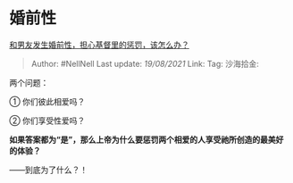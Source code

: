 # 婚前性
[和男友发生婚前性，担心基督里的惩罚，该怎么办？](https://www.zhihu.com/question/34478185/answer/2050636375)

> Author: #NellNell
> Last update: *19/08/2021*
> Link:
> Tag:
> 沙海拾金:

两个问题：

① 你们彼此相爱吗？

② 你们享受性爱吗？

**如果答案都为“是”，那么上帝为什么要惩罚两个相爱的人享受祂所创造的最美好的体验？**

——到底为了什么？！
